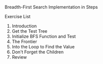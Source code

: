 Breadth-First Search Implementation in Steps

Exercise List
1. Introduction
2. Get the Test Tree
3. Initialize BFS Function and Test
4. The Frontier
5. Into the Loop to Find the Value
6. Don't Forget the Children
7. Review